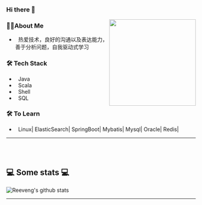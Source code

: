 ### Hi there 👋

<img align='right' src="https://media.giphy.com/media/M9gbBd9nbDrOTu1Mqx/giphy.gif" width="230">

<h3> 👨🏻About Me </h3>



-  &nbsp; 热爱技术，良好的沟通以及表达能力，善于分析问题，自我驱动式学习



<h3>🛠 Tech Stack</h3>

  
- &nbsp;  Java
- &nbsp;  Scala
- &nbsp;  Shell
- &nbsp;  SQL



<h3>🛠 To Learn</h3>

-  &nbsp; Linux|   ElasticSearch|   SpringBoot|   Mybatis|   Mysql|   Oracle|   Redis|

<hr>


</br></br>
<h2>💻 Some stats 💻</h2>

![Reeveng's github stats](https://github-readme-stats.vercel.app/api?username=reeveng&show_icons=true&title_color=fff&icon_color=79ff97&text_color=9f9f9f&bg_color=151515)

---
